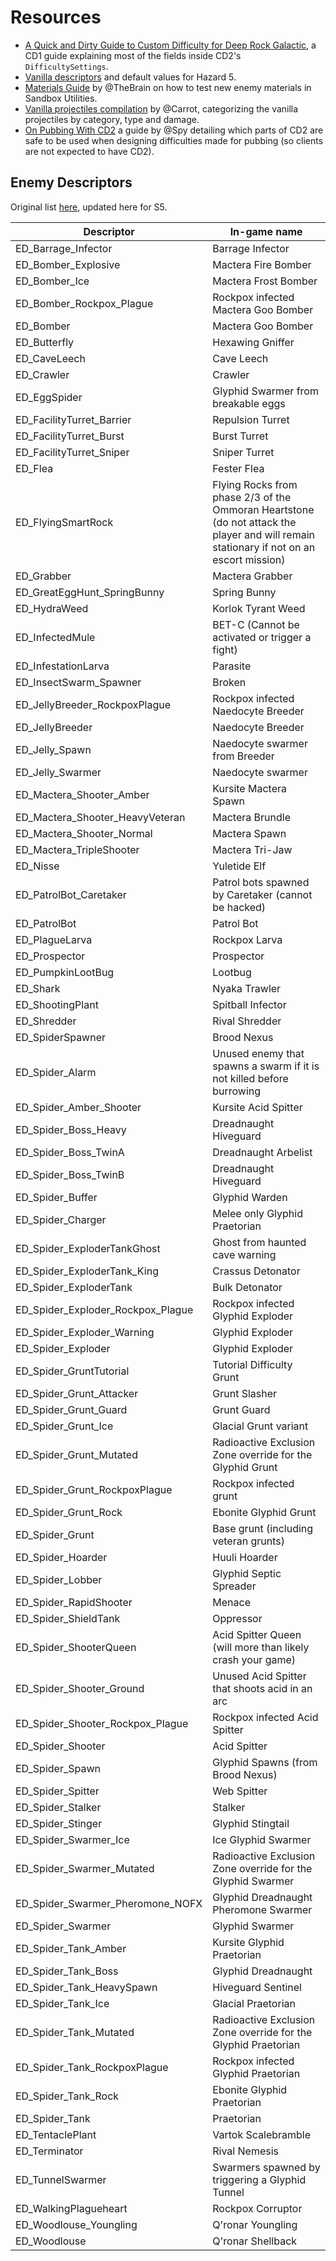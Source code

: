 # Resources

* [A Quick and Dirty Guide to Custom Difficulty for Deep Rock Galactic](https://docs.google.com/document/d/131FqOl0FnwiAslvvDSYkV35oBQXYx2kH0oZYwEpjoBI/edit?tab=t.0), a CD1 guide explaining most of the fields inside CD2's `DifficultySettings`.
* [Vanilla descriptors](https://gist.github.com/trumank/5913a58e7f0f38fbc0b2d9e5cf5f51d7) and default values for Hazard 5.
* [Materials Guide](media/Materials-1.pdf) by @TheBrain on how to test new enemy materials in Sandbox Utilities.
* [Vanilla projectiles compilation](https://docs.google.com/spreadsheets/d/10NqPL5Z1zkU6hn4XMbxtirZBM9rf6nrCNKI3HSv6FtE/edit?gid=0#gid=0) by @Carrot, categorizing the vanilla projectiles by category, type and damage. 
* [On Pubbing With CD2](https://docs.google.com/document/d/1ShytNpPJF56XojjrTofA9DCkBXCzqBH2W-aFaLgbk30/edit?tab=t.0#heading=h.ithv7n4jcboa) a guide by @Spy detailing which parts of CD2 are safe to be used when designing difficulties made for pubbing (so clients are not expected to have CD2).

## Enemy Descriptors

Original list [here](https://github.com/trumank/drg-custom-difficulties/blob/master/DATA.md), updated here for S5.

| Descriptor | In-game name |
| ---------- |--------------| 
| ED_Barrage_Infector | Barrage Infector |
| ED_Bomber_Explosive| 	Mactera Fire Bomber|
| ED_Bomber_Ice| 	Mactera Frost Bomber|
| ED_Bomber_Rockpox_Plague| 	Rockpox infected Mactera Goo Bomber|
| ED_Bomber| 	Mactera Goo Bomber|
| ED_Butterfly| 	Hexawing Gniffer|
| ED_CaveLeech| 	Cave Leech|
| ED_Crawler | Crawler |
| ED_EggSpider| 	Glyphid Swarmer from breakable eggs|
| ED_FacilityTurret_Barrier| 	Repulsion Turret|
| ED_FacilityTurret_Burst| 	Burst Turret|
| ED_FacilityTurret_Sniper| 	Sniper Turret|
| ED_Flea| 	Fester Flea|
| ED_FlyingSmartRock| 	Flying Rocks from phase 2/3 of the Ommoran Heartstone (do not attack the player and will remain stationary if not on an escort mission)|
| ED_Grabber| 	Mactera Grabber|
| ED_GreatEggHunt_SpringBunny| 	Spring Bunny|
| ED_HydraWeed| 	Korlok Tyrant Weed|
| ED_InfectedMule| 	BET-C (Cannot be activated or trigger a fight)|
| ED_InfestationLarva| 	Parasite|
| ED_InsectSwarm_Spawner| 	Broken|
| ED_JellyBreeder_RockpoxPlague| 	Rockpox infected Naedocyte Breeder|
| ED_JellyBreeder| 	Naedocyte Breeder|
| ED_Jelly_Spawn| 	Naedocyte swarmer from Breeder|
| ED_Jelly_Swarmer| 	Naedocyte swarmer|
| ED_Mactera_Shooter_Amber| 	Kursite Mactera Spawn|
| ED_Mactera_Shooter_HeavyVeteran| 	Mactera Brundle|
| ED_Mactera_Shooter_Normal| 	Mactera Spawn|
| ED_Mactera_TripleShooter| 	Mactera Tri-Jaw|
| ED_Nisse| 	Yuletide Elf|
| ED_PatrolBot_Caretaker| 	Patrol bots spawned by Caretaker (cannot be hacked)|
| ED_PatrolBot| 	Patrol Bot|
| ED_PlagueLarva| 	Rockpox Larva|
| ED_Prospector| 	Prospector|
| ED_PumpkinLootBug| 	Lootbug|
| ED_Shark| 	Nyaka Trawler|
| ED_ShootingPlant| 	Spitball Infector|
| ED_Shredder| 	Rival Shredder|
| ED_SpiderSpawner| 	Brood Nexus|
| ED_Spider_Alarm| 	Unused enemy that spawns a swarm if it is not killed before burrowing|
| ED_Spider_Amber_Shooter| 	Kursite Acid Spitter|
| ED_Spider_Boss_Heavy| 	Dreadnaught Hiveguard|
| ED_Spider_Boss_TwinA| 	Dreadnaught Arbelist|
| ED_Spider_Boss_TwinB| 	Dreadnaught Hiveguard|
| ED_Spider_Buffer| 	Glyphid Warden|
| ED_Spider_Charger| 	Melee only Glyphid Praetorian|
| ED_Spider_ExploderTankGhost| 	Ghost from haunted cave warning|
| ED_Spider_ExploderTank_King| 	Crassus Detonator|
| ED_Spider_ExploderTank| 	Bulk Detonator|
| ED_Spider_Exploder_Rockpox_Plague| 	Rockpox infected Glyphid Exploder|
| ED_Spider_Exploder_Warning| 	Glyphid Exploder|
| ED_Spider_Exploder| 	Glyphid Exploder|
| ED_Spider_GruntTutorial| 	Tutorial Difficulty Grunt|
| ED_Spider_Grunt_Attacker| 	Grunt Slasher|
| ED_Spider_Grunt_Guard| 	Grunt Guard|
| ED_Spider_Grunt_Ice| 	Glacial Grunt variant|
| ED_Spider_Grunt_Mutated| 	Radioactive Exclusion Zone override for the Glyphid Grunt|
| ED_Spider_Grunt_RockpoxPlague| 	Rockpox infected grunt|
| ED_Spider_Grunt_Rock| 	Ebonite Glyphid Grunt|
| ED_Spider_Grunt| 	Base grunt (including veteran grunts)|
| ED_Spider_Hoarder| 	Huuli Hoarder|
| ED_Spider_Lobber| 	Glyphid Septic Spreader|
| ED_Spider_RapidShooter| 	Menace|
| ED_Spider_ShieldTank| 	Oppressor|
| ED_Spider_ShooterQueen| 	Acid Spitter Queen (will more than likely crash your game)|
| ED_Spider_Shooter_Ground| 	Unused Acid Spitter that shoots acid in an arc|
| ED_Spider_Shooter_Rockpox_Plague| 	Rockpox infected Acid Spitter|
| ED_Spider_Shooter| 	Acid Spitter|
| ED_Spider_Spawn| 	Glyphid Spawns (from Brood Nexus)|
| ED_Spider_Spitter| 	Web Spitter|
| ED_Spider_Stalker| Stalker |
| ED_Spider_Stinger| 	Glyphid Stingtail|
| ED_Spider_Swarmer_Ice| 	Ice Glyphid Swarmer|
| ED_Spider_Swarmer_Mutated| 	Radioactive Exclusion Zone override for the Glyphid Swarmer|
| ED_Spider_Swarmer_Pheromone_NOFX| 	Glyphid Dreadnaught Pheromone Swarmer|
| ED_Spider_Swarmer| 	Glyphid Swarmer|
| ED_Spider_Tank_Amber| 	Kursite Glyphid Praetorian|
| ED_Spider_Tank_Boss| 	Glyphid Dreadnaught|
| ED_Spider_Tank_HeavySpawn| 	Hiveguard Sentinel|
| ED_Spider_Tank_Ice| 	Glacial Praetorian|
| ED_Spider_Tank_Mutated| 	Radioactive Exclusion Zone override for the Glyphid Praetorian|
| ED_Spider_Tank_RockpoxPlague| 	Rockpox infected Glyphid Praetorian|
| ED_Spider_Tank_Rock| 	Ebonite Glyphid Praetorian|
| ED_Spider_Tank| 	Praetorian|
| ED_TentaclePlant | Vartok Scalebramble |
| ED_Terminator| 	Rival Nemesis|
| ED_TunnelSwarmer| 	Swarmers spawned by triggering a Glyphid Tunnel|
| ED_WalkingPlagueheart| 	Rockpox Corruptor|
| ED_Woodlouse_Youngling| 	Q'ronar Youngling|
| ED_Woodlouse| 	Q'ronar Shellback|
